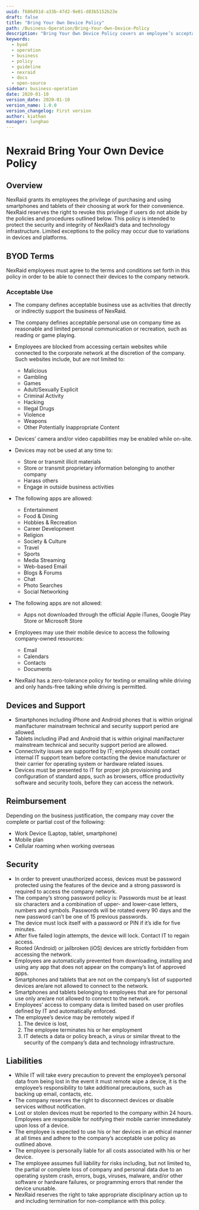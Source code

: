 ```yaml
---
uuid: f686d91d-a33b-47d2-9e01-d83b5152b23e
draft: false
title: "Bring Your Own Device Policy"
path: /Business-Operation/Bring-Your-Own-Device-Policy
description: "Bring Your Own Device Policy covers an employee’s acceptable use of personal devices on corporate networks, defines security controls, and describes supported devices and apps."
keywords: 
  - byod
  - operation
  - business
  - policy
  - guideline
  - nexraid
  - docs
  - open-source
sidebar: business-operation
date: 2020-01-10
version_date: 2020-01-10
version_name: 1.0.0
version_changelog: First version
author: kiathan
manager: lunghao
---
```


# Nexraid Bring Your Own Device Policy
## Overview
NexRaid grants its employees the privilege of purchasing and using smartphones and tablets of their choosing at work for their convenience. NexRaid reserves the right to revoke this privilege if users do not abide by the policies and procedures outlined below. This policy is intended to protect the security and integrity of NexRaid’s data and technology infrastructure. Limited exceptions to the policy may occur due to variations in devices and platforms.


## BYOD Terms
NexRaid employees must agree to the terms and conditions set forth in this policy in order to be able to connect their devices to the company network.

### Acceptable Use
* The company defines acceptable business use as activities that directly or indirectly support the business of NexRaid.
* The company defines acceptable personal use on company time as reasonable and limited personal communication or recreation, such as reading or game playing.
* Employees are blocked from accessing certain websites while connected to the corporate network at the discretion of the company. Such websites include, but are not limited to:
   * Malicious
   * Gambling
   * Games
   * Adult/Sexually Explicit
   * Criminal Activity
   * Hacking
   * Illegal Drugs
   * Violence
   * Weapons
   * Other Potentially Inappropriate Content
* Devices’ camera and/or video capabilities may be enabled while on-site.
* Devices may not be used at any time to:
   * Store or transmit illicit materials
   * Store or transmit proprietary information belonging to another company
   * Harass others
   * Engage in outside business activities
* The following apps are allowed:
   * Entertainment
   * Food & Dining
   * Hobbies & Recreation
   * Career Development
   * Religion
   * Society & Culture
   * Travel
   * Sports
   * Media Streaming
   * Web-based Email
   * Blogs & Forums
   * Chat
   * Photo Searches
   * Social Networking

* The following apps are not allowed:
   * Apps not downloaded through the official Apple iTunes, Google Play Store or Microsoft Store

* Employees may use their mobile device to access the following company-owned resources:
   * Email
   * Calendars
   * Contacts
   * Documents

* NexRaid has a zero-tolerance policy for texting or emailing while driving and only hands-free talking while driving is permitted.


## Devices and Support
* Smartphones including iPhone and Android phones that is within original manifacturer mainstream technical and security support period are allowed.
* Tablets including iPad and Android that is within original manifacturer mainstream technical and security support period are allowed.
* Connectivity issues are supported by IT; employees should contact internal IT support team before contacting the device manufacturer or their carrier for operating system or hardware related issues.
* Devices must be presented to IT for proper job provisioning and configuration of standard apps, such as browsers, office productivity software and security tools, before they can access the network.


## Reimbursement
Depending on the business justification, the company may cover the complete or partial cost of the following:
* Work Device (Laptop, tablet, smartphone)
* Mobile plan
* Cellular roaming when working overseas

## Security
* In order to prevent unauthorized access, devices must be password protected using the features of the device and a strong password is required to access the company network.
* The company’s strong password policy is: Passwords must be at least six characters and a combination of upper- and lower-case letters, numbers and symbols. Passwords will be rotated every 90 days and the new password can’t be one of 15 previous passwords.
* The device must lock itself with a password or PIN if it’s idle for five minutes.
* After five failed login attempts, the device will lock. Contact IT to regain access.
* Rooted (Android) or jailbroken (iOS) devices are strictly forbidden from accessing the network.
* Employees are automatically prevented from downloading, installing and using any app that does not appear on the company’s list of approved apps.
* Smartphones and tablets that are not on the company’s list of supported devices are/are not allowed to connect to the network.
* Smartphones and tablets belonging to employees that are for personal use only are/are not allowed to connect to the network.
* Employees’ access to company data is limited based on user profiles defined by IT and automatically enforced.
* The employee’s device may be remotely wiped if
   1. The device is lost,
   2. The employee terminates his or her employment
   3. IT detects a data or policy breach, a virus or similar threat to the security of the company’s data and technology infrastructure.


## Liabilities
* While IT will take every precaution to prevent the employee’s personal data from being lost in the event it must remote wipe a device, it is the employee’s responsibility to take additional precautions, such as backing up email, contacts, etc.
* The company reserves the right to disconnect devices or disable services without notification.
* Lost or stolen devices must be reported to the company within 24 hours. Employees are responsible for notifying their mobile carrier immediately upon loss of a device.
* The employee is expected to use his or her devices in an ethical manner at all times and adhere to the company’s acceptable use policy as outlined above.
* The employee is personally liable for all costs associated with his or her device.
* The employee assumes full liability for risks including, but not limited to, the partial or complete loss of company and personal data due to an operating system crash, errors, bugs, viruses, malware, and/or other software or hardware failures, or programming errors that render the device unusable.
* NexRaid reserves the right to take appropriate disciplinary action up to and including termination for non-compliance with this policy.
